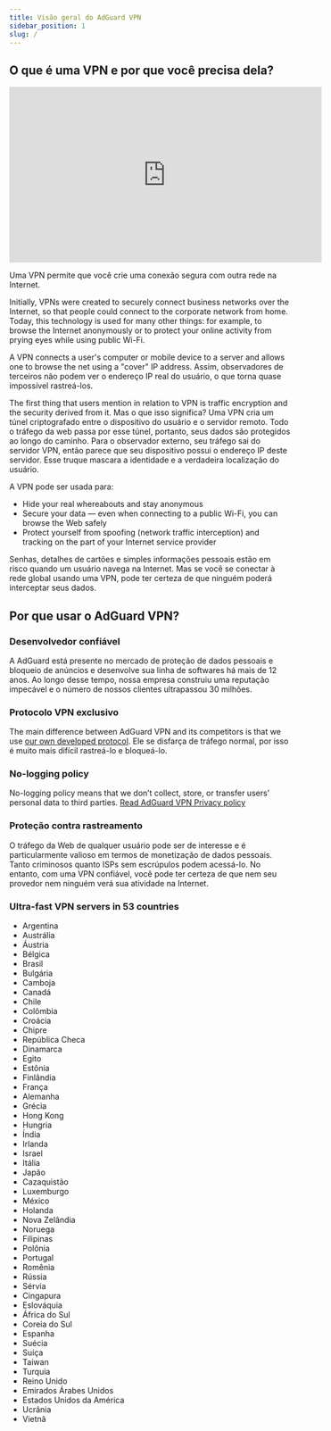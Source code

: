 ```yaml
---
title: Visão geral do AdGuard VPN
sidebar_position: 1
slug: /
---
```


## O que é uma VPN e por que você precisa dela?

<iframe width="560" height="315" src="https://www.youtube-nocookie.com/embed/7149L3xPmSE" title="YouTube video player" frameborder="0" allow="accelerometer; autoplay; clipboard-write; encrypted-media; gyroscope; picture-in-picture" allowfullscreen></iframe>

Uma VPN permite que você crie uma conexão segura com outra rede na Internet.

Initially, VPNs were created to securely connect business networks over the Internet, so that people could connect to the corporate network from home. Today, this technology is used for many other things: for example, to browse the Internet anonymously or to protect your online activity from prying eyes while using public Wi-Fi.

A VPN connects a user's computer or mobile device to a server and allows one to browse the net using a "cover" IP address. Assim, observadores de terceiros não podem ver o endereço IP real do usuário, o que torna quase impossível rastreá-los.

The first thing that users mention in relation to VPN is traffic encryption and the security derived from it. Mas o que isso significa? Uma VPN cria um túnel criptografado entre o dispositivo do usuário e o servidor remoto. Todo o tráfego da web passa por esse túnel, portanto, seus dados são protegidos ao longo do caminho. Para o observador externo, seu tráfego sai do servidor VPN, então parece que seu dispositivo possui o endereço IP deste servidor. Esse truque mascara a identidade e a verdadeira localização do usuário.

A VPN pode ser usada para:

- Hide your real whereabouts and stay anonymous
- Secure your data — even when connecting to a public Wi-Fi, you can browse the Web safely
- Protect yourself from spoofing (network traffic interception) and tracking on the part of your Internet service provider

Senhas, detalhes de cartões e simples informações pessoais estão em risco quando um usuário navega na Internet. Mas se você se conectar à rede global usando uma VPN, pode ter certeza de que ninguém poderá interceptar seus dados.

## Por que usar o AdGuard VPN?

### Desenvolvedor confiável

A AdGuard está presente no mercado de proteção de dados pessoais e bloqueio de anúncios e desenvolve sua linha de softwares há mais de 12 anos. Ao longo desse tempo, nossa empresa construiu uma reputação impecável e o número de nossos clientes ultrapassou 30 milhões.

### Protocolo VPN exclusivo

The main difference between AdGuard VPN and its competitors is that we use [our own developed protocol](/general/adguard-vpn-protocol). Ele se disfarça de tráfego normal, por isso é muito mais difícil rastreá-lo e bloqueá-lo.

### No-logging policy

No-logging policy means that we don’t collect, store, or transfer users’ personal data to third parties. [Read AdGuard VPN Privacy policy](https://adguard-vpn.com/privacy.html)

### Proteção contra rastreamento

O tráfego da Web de qualquer usuário pode ser de interesse e é particularmente valioso em termos de monetização de dados pessoais. Tanto criminosos quanto ISPs sem escrúpulos podem acessá-lo. No entanto, com uma VPN confiável, você pode ter certeza de que nem seu provedor nem ninguém verá sua atividade na Internet.

### Ultra-fast VPN servers in 53 countries

- Argentina
- Austrália
- Áustria
- Bélgica
- Brasil
- Bulgária
- Camboja
- Canadá
- Chile
- Colômbia
- Croácia
- Chipre
- República Checa
- Dinamarca
- Egito
- Estônia
- Finlândia
- França
- Alemanha
- Grécia
- Hong Kong
- Hungria
- Índia
- Irlanda
- Israel
- Itália
- Japão
- Cazaquistão
- Luxemburgo
- México
- Holanda
- Nova Zelândia
- Noruega
- Filipinas
- Polônia
- Portugal
- Romênia
- Rússia
- Sérvia
- Cingapura
- Eslováquia
- África do Sul
- Coreia do Sul
- Espanha
- Suécia
- Suíça
- Taiwan
- Turquia
- Reino Unido
- Emirados Árabes Unidos
- Estados Unidos da América
- Ucrânia
- Vietnã
